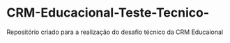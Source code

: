 # CRM-Educacional-Teste-Tecnico-
Repositório criado para a realização do desafio técnico da CRM Educaional
